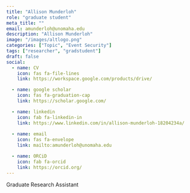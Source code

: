 ```yaml
---
title: "Allison Munderloh"
role: "graduate student"
meta_title: ""
email: amunderloh@unomaha.edu
description: "Allison Munderloh"
image: "/images/altlogo.png"
categories: ["Topic", "Event Security"]
tags: ["researcher", "gradstudent"]
draft: false
social:
  - name: CV
    icon: fas fa-file-lines
    link: https://workspace.google.com/products/drive/

  - name: google scholar
    icon: fas fa-graduation-cap
    link: https://scholar.google.com/

  - name: linkedin
    icon: fab fa-linkedin-in
    link: https://www.linkedin.com/in/allison-munderloh-18204234a/
  
  - name: email
    icon: fas fa-envelope
    link: mailto:amunderloh@unomaha.edu

  - name: ORCiD
    icon: fab fa-orcid
    link: https://orcid.org/
---
```

Graduate Research Assistant
<!--more-->